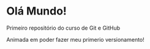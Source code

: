 # Olá Mundo!
 Primeiro repositório do curso de Git e GitHub

 Animada em poder fazer meu primerio versionamento!
